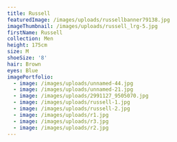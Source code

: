 ```yaml
---
title: Russell
featuredImage: /images/uploads/russellbanner79138.jpg
imageThumbnail: /images/uploads/russell_lrg-5.jpg
firstName: Russell
collection: Men
height: 175cm
size: M
shoeSize: '8'
hair: Brown
eyes: Blue
imagePortfolio:
  - image: /images/uploads/unnamed-44.jpg
  - image: /images/uploads/unnamed-21.jpg
  - image: /images/uploads/2991127_9505070.jpg
  - image: /images/uploads/russell-1.jpg
  - image: /images/uploads/russell-2.jpg
  - image: /images/uploads/r1.jpg
  - image: /images/uploads/r3.jpg
  - image: /images/uploads/r2.jpg
---
```


